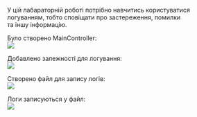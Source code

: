 У цій лабараторній роботі потрібно навчитись користуватися логуванням, тобто сповіщати про застереження, помилки  
та іншу інформацію.  

Було створено MainController:  
![](https://github.com/chugaister228/spring-university-practise/blob/main/laba22/readmeimages/1.png)  

Добавлено залежності для логування:  
![](https://github.com/chugaister228/spring-university-practise/blob/main/laba22/readmeimages/2.png)  

Створено файл для запису логів:  
![](https://github.com/chugaister228/spring-university-practise/blob/main/laba22/readmeimages/3.png)  

Логи записуються у файл:  
![](https://github.com/chugaister228/spring-university-practise/blob/main/laba22/readmeimages/4.png)  
